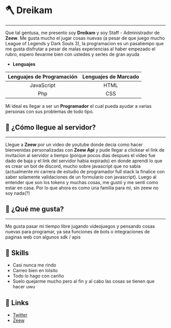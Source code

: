 # 🪓 Dreikam
---
Que tal gentusa, me presento soy **Dreikam** y soy Staff - Administrador de __Zeew__. Me gusta mucho el jugar cosas nuevas (a pesar de que juego mucho League of Legends y Dark Souls 3), la programacion es un pasatiempo que me gusta disfrutar a pesar de malas experiencias al haber empezado el rubro, espero llevarme bien con ustedes y serles de gran ayuda

- __Lenguajes__

|Lenguajes de Programación  |Lenguajes de Marcado|
| :-----------------------: | :----------------: |
|  JavaScript               |  HTML              |
|  Php                      |  CSS               |

Mi ideal es llegar a ser un __Programador__ el cual pueda ayudar a varias personas con sus problemas de todo tipo.

## 🎈 ¿Cómo llegue al servidor?
---
Llegue a __Zeew__ por un video de youtube donde decia como hacer bienvenidas personalizadas con __Zeew Api__ y pude llegar a clickear el link de invitacion al servidor a tiempo (porque pocos dias despues el video fue dado de baja y el link del servidor habia expirado) en donde aprendi lo que es crear un bot de discord, mucho sobre javascript que no sabia (actualmente mi carrera de estudio de programador full stack la finalice con saber solamente validaciones de un formulario con javascript). Luego al entender que son los tokens y muchas cosas, me gustó y me sentí como estar en casa. Por lo que ahora es como una familia para mi, sin zeew no soy nada(?)

## 🍬 ¿Qué me gusta?
---
Me gusta pasar mi tiempo libre jugando videojuegos y pensando cosas nuevas para programar, ya sea funciones de bots o integraciones de paginas web con algunos sdk / apis

## 🏅 Skills

- Casi nunca me rindo
- Carreo bien en lolsito
- Todo lo hago con cariño
- Suelo quejarme mucho pero al fin y al cabo las cosas se tienen que hacer uwu

## 🎊 Links
- [Twitter](https://twitter.com/DreikamCorrea)
- [Zeew](https://zeew.dev/discord)